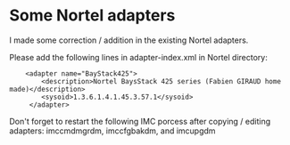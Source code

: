 # Some Nortel adapters

I made some correction / addition in the existing Nortel adapters.

Please add the following lines in adapter-index.xml in Nortel directory:

        <adapter name="BayStack425">
    		<description>Nortel BaysStack 425 series (Fabien GIRAUD home made)</description>
            <sysoid>1.3.6.1.4.1.45.3.57.1</sysoid>
         </adapter>
		 
Don't forget to restart the following IMC porcess after copying / editing adapters:
imccmdmgrdm, imccfgbakdm, and imcupgdm 